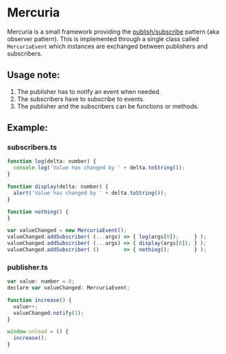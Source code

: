 ﻿Mercuria
========

Mercuria is a small framework providing the [publish/subscribe](http://en.wikipedia.org/wiki/Publish%E2%80%93subscribe_pattern) pattern (aka observer pattern).
This is implemented through a single class called `MercuriaEvent` which instances are exchanged between publishers and subscribers.

Usage note:
-----------
1. The publisher has to notify an event when needed.
2. The subscribers have to subscribe to events.
3. The publisher and the subscribers can be functions or methods.

Example:
--------

### subscribers.ts

```javascript
function log(delta: number) {
  console.log('Value has changed by ' + delta.toString());
}

function display(delta: number) {
  alert('Value has changed by ' + delta.toString());
}

function nothing() {
}

var valueChanged = new MercuriaEvent();
valueChanged.addSubscriber( (...args) => { log(args[0]);     } );
valueChanged.addSubscriber( (...args) => { display(args[0]); } );
valueChanged.addSubscriber( ()        => { nothing();        } );
```


### publisher.ts

```javascript
var value: number = 0;
declare var valueChanged: MercuriaEvent;

function increase() {
  value++;
  valueChanged.notify(1);
}

window.onload = () {
  increase();
}
```

